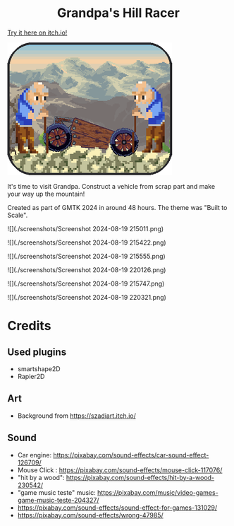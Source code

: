 <h1 align=center>Grandpa's Hill Racer</h1>

[Try it here on itch.io!](https://liquidfun.itch.io/grandpas-hill-racer)

![](./screenshots/Banner.png)

It's time to visit Grandpa. Construct a vehicle from scrap part and make your way up the mountain!

Created as part of GMTK 2024 in around 48 hours. The theme was "Built to Scale".

![](./screenshots/Screenshot 2024-08-19 215011.png)

![](./screenshots/Screenshot 2024-08-19 215422.png)

![](./screenshots/Screenshot 2024-08-19 215555.png)

![](./screenshots/Screenshot 2024-08-19 220126.png)

![](./screenshots/Screenshot 2024-08-19 215747.png)

![](./screenshots/Screenshot 2024-08-19 220321.png)

# Credits 

## Used plugins

- smartshape2D
- Rapier2D

## Art

- Background from https://szadiart.itch.io/


## Sound

- Car engine: https://pixabay.com/sound-effects/car-sound-effect-126709/
- Mouse Click : https://pixabay.com/sound-effects/mouse-click-117076/
- "hit by a wood": https://pixabay.com/sound-effects/hit-by-a-wood-230542/
- "game music teste" music: https://pixabay.com/music/video-games-game-music-teste-204327/
- https://pixabay.com/sound-effects/sound-effect-for-games-131029/
- https://pixabay.com/sound-effects/wrong-47985/

